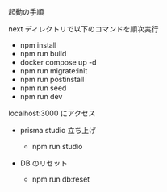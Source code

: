 起動の手順

next ディレクトリで以下のコマンドを順次実行

- npm install
- npm run build
- docker compose up -d
- npm run migrate:init
- npm run postinstall
- npm run seed
- npm run dev

localhost:3000 にアクセス

- prisma studio 立ち上げ

  - npm run studio

- DB のリセット
  - npm run db:reset
